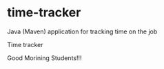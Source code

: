 # time-tracker
Java (Maven) application for tracking time on the job

Time tracker

Good Morining Students!!!
